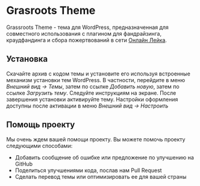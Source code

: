# Grasroots Theme

Grassroots Theme - тема для WordPress, предназначенная для совместного использования с плагином для фандрайзинга, краудфандинга и сбора пожертвований в сети [Онлайн Лейка](http://leyka.te-st.ru/).



## Установка ##

Скачайте архив с кодом темы и установите его используя встроенные механизм установки тем WordPress.
В частности, перейдите в меню _Внешний вид -> Темы_, затем по ссылке _Добавить новую_, затем по ссылке _Загрузить тему_.
Следуйте инструкциям на экране. После завершения установки активируйте тему.
Настройки оформления доступны после активации в меню _Внешний вид -> Настроить_


## Помощь проекту ##

Мы очень ждем вашей помощи проекту. Вы можете помочь проекту следующими способами:

* Добавить сообщение об ошибке или предложение по улучшению на GitHub
* Поделиться улучшениями кода, послав нам Pull Request
* Сделать перевод темы или оптимизировать ее для вашей страны
